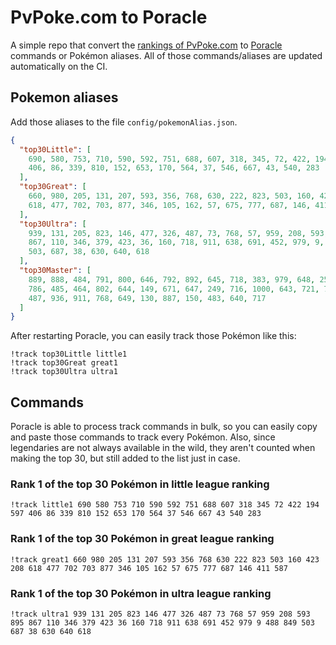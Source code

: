 # PvPoke.com to Poracle
A simple repo that convert the [rankings of PvPoke.com](https://pvpoke.com/rankings/) to [Poracle](https://github.com/KartulUdus/PoracleJS) commands or Pokémon aliases. 
All of those commands/aliases are updated automatically on the CI.

## Pokemon aliases
Add those aliases to the file `config/pokemonAlias.json`. 

<!-- aliases-start -->
```json
{
  "top30Little": [
    690, 580, 753, 710, 590, 592, 751, 688, 607, 318, 345, 72, 422, 194, 597,
    406, 86, 339, 810, 152, 653, 170, 564, 37, 546, 667, 43, 540, 283
  ],
  "top30Great": [
    660, 980, 205, 131, 207, 593, 356, 768, 630, 222, 823, 503, 160, 423, 208,
    618, 477, 702, 703, 877, 346, 105, 162, 57, 675, 777, 687, 146, 411, 587
  ],
  "top30Ultra": [
    939, 131, 205, 823, 146, 477, 326, 487, 73, 768, 57, 959, 208, 593, 895,
    867, 110, 346, 379, 423, 36, 160, 718, 911, 638, 691, 452, 979, 9, 488, 849,
    503, 687, 38, 630, 640, 618
  ],
  "top30Master": [
    889, 888, 484, 791, 800, 646, 792, 892, 645, 718, 383, 979, 648, 250, 376,
    786, 485, 464, 802, 644, 149, 671, 647, 249, 716, 1000, 643, 721, 787, 809,
    487, 936, 911, 768, 649, 130, 887, 150, 483, 640, 717
  ]
}
```
<!-- aliases-end -->

After restarting Poracle, you can easily track those Pokémon like this:
```shell
!track top30Little little1
!track top30Great great1
!track top30Ultra ultra1
```

## Commands
Poracle is able to process track commands in bulk, so you can easily copy and paste those commands to track every Pokémon. 
Also, since legendaries are not always available in the wild, they aren't counted when making the top 30, but still added to the list just in case.

### Rank 1 of the top 30 Pokémon in little league ranking
<!-- top30little-start -->
```
!track little1 690 580 753 710 590 592 751 688 607 318 345 72 422 194 597 406 86 339 810 152 653 170 564 37 546 667 43 540 283
```
<!-- top30little-end -->

### Rank 1 of the top 30 Pokémon in great league ranking
<!-- top30great-start -->
```
!track great1 660 980 205 131 207 593 356 768 630 222 823 503 160 423 208 618 477 702 703 877 346 105 162 57 675 777 687 146 411 587
```
<!-- top30great-end -->

### Rank 1 of the top 30 Pokémon in ultra league ranking
<!-- top30ultra-start -->
```
!track ultra1 939 131 205 823 146 477 326 487 73 768 57 959 208 593 895 867 110 346 379 423 36 160 718 911 638 691 452 979 9 488 849 503 687 38 630 640 618
```
<!-- top30ultra-end -->

